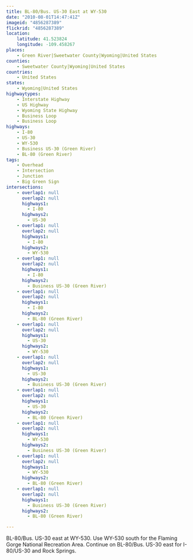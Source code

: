```yaml
---
title: BL-80/Bus. US-30 East at WY-530
date: "2010-08-01T14:47:41Z"
imageid: "4856287389"
flickrid: "4856287389"
location:
    latitude: 41.523824
    longitude: -109.458267
places:
    - Green River|Sweetwater County|Wyoming|United States
counties:
    - Sweetwater County|Wyoming|United States
countries:
    - United States
states:
    - Wyoming|United States
highwaytypes:
    - Interstate Highway
    - US Highway
    - Wyoming State Highway
    - Business Loop
    - Business Loop
highways:
    - I-80
    - US-30
    - WY-530
    - Business US-30 (Green River)
    - BL-80 (Green River)
tags:
    - Overhead
    - Intersection
    - Junction
    - Big Green Sign
intersections:
    - overlap1: null
      overlap2: null
      highways1:
        - I-80
      highways2:
        - US-30
    - overlap1: null
      overlap2: null
      highways1:
        - I-80
      highways2:
        - WY-530
    - overlap1: null
      overlap2: null
      highways1:
        - I-80
      highways2:
        - Business US-30 (Green River)
    - overlap1: null
      overlap2: null
      highways1:
        - I-80
      highways2:
        - BL-80 (Green River)
    - overlap1: null
      overlap2: null
      highways1:
        - US-30
      highways2:
        - WY-530
    - overlap1: null
      overlap2: null
      highways1:
        - US-30
      highways2:
        - Business US-30 (Green River)
    - overlap1: null
      overlap2: null
      highways1:
        - US-30
      highways2:
        - BL-80 (Green River)
    - overlap1: null
      overlap2: null
      highways1:
        - WY-530
      highways2:
        - Business US-30 (Green River)
    - overlap1: null
      overlap2: null
      highways1:
        - WY-530
      highways2:
        - BL-80 (Green River)
    - overlap1: null
      overlap2: null
      highways1:
        - Business US-30 (Green River)
      highways2:
        - BL-80 (Green River)

---
```

BL-80/Bus. US-30 east at WY-530.  Use WY-530 south for the Flaming Gorge National Recreation Area.  Continue on BL-80/Bus. US-30 east for I-80/US-30 and Rock Springs.